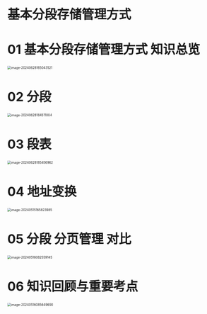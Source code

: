 # 基本分段存储管理方式



# 01 基本分段存储管理方式 知识总览

<img src="https://cvp.oss-cn-shanghai.aliyuncs.com/picgo/202406281650842.png" alt="image-20240628165043521" style="zoom:50%;" />



# 02 分段

<img src="https://cvp.oss-cn-shanghai.aliyuncs.com/picgo/202406281845834.png" alt="image-20240628184511004" style="zoom:50%;" />



# 03 段表

<img src="https://cvp.oss-cn-shanghai.aliyuncs.com/picgo/202406281854148.png" alt="image-20240628185456962" style="zoom:50%;" />



# 04 地址变换

<img src="https://cvp.oss-cn-shanghai.aliyuncs.com/picgo/202405151658211.png" alt="image-20240515165823985" style="zoom:50%;" />



# 05 分段 分页管理 对比

<img src="https://cvp.oss-cn-shanghai.aliyuncs.com/picgo/202405160826063.png" alt="image-20240516082559145" style="zoom:50%;" />



# 06 知识回顾与重要考点

<img src="https://cvp.oss-cn-shanghai.aliyuncs.com/picgo/202405160856805.png" alt="image-20240516085649690" style="zoom:50%;" />
